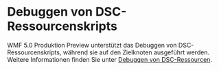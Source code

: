 # Debuggen von DSC-Ressourcenskripts
WMF 5.0 Produktion Preview unterstützt das Debuggen von DSC-Ressourcenskripts, während sie auf den Zielknoten ausgeführt werden. Weitere Informationen finden Sie unter [Debuggen von DSC-Ressourcen](../dsc/debugResource.md).

<!--HONumber=Jun16_HO4-->


